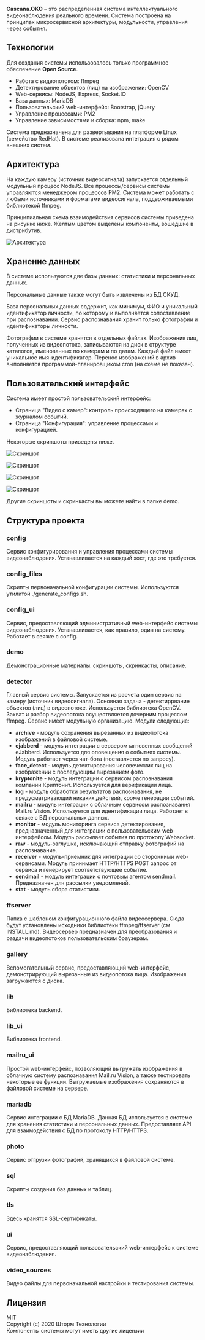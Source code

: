 **Cascana.OKO** – это распределенная система интеллектуального видеонаблюдения реального времени. Система построена на принципах микросервисной архитектуры, модульности, управления через события.

## Технологии

Для создания системы использовалось только программное обеспечение **Open Source**.
- Работа с видеопотоком: ffmpeg
- Детектирование объектов (лиц) на изображении: OpenCV
- Web-сервисы: NodeJS, Express, Socket.IO
- База данных: MariaDB
- Пользовательский web-интерфейс: Bootstrap, jQuery
- Управление процессами: PM2
- Управление зависимостями и сборка: npm, make

Система предназначена для развертывания на платформе Linux (семейство RedHat).
В системе реализована интеграция с рядом внешних систем.

## Архитектура

На каждую камеру (источник видеосигнала) запускается отдельный модульный процесс NodeJS. Все процессы/сервисы системы управляются менеджером процессов PM2. Система может работать с любыми источниками и форматами видеосигнала, поддерживаемыми библиотекой ffmpeg.

Принципиальная схема взаимодействия сервисов системы приведена на рисунке ниже. Желтым цветом выделены компоненты, вошедшие в дистрибутив.

![Архитектура](/demo/CascanaOKO_overview_github.png)


## Хранение данных
В системе используются две базы данных: статистики и персональных данных.

Персональные данные также могут быть извлечены из БД СКУД.

База персональных данных содержит, как минимум, ФИО и уникальный идентификатор личности, по
которому и выполняется сопоставление при распознавании. Сервис распознавания хранит только
фотографии и идентификаторы личности.

Фотографии в системе хранятся в отдельных файлах. Изображения лиц, полученных из видеопотока,
записываются на диск в структуре каталогов, именованных по камерам и по датам. Каждый файл имеет
уникальное имя-идентификатор. Перенос изображений в архив выполняется программой-планировщиком cron (на схеме не показан).

## Пользовательский интерфейс

Система имеет простой пользовательский интерфейс:
- Страница "Видео с камер": контроль происходящего на камерах с журналом событий.
- Страница "Конфигурация": управление процессами и конфигурацией.

Некоторые скриншоты приведены ниже.

![Скриншот](/demo/Screenshot1.png)

![Скриншот](/demo/Screenshot5.png)

![Скриншот](/demo/Screenshot9.png)

![Скриншот](/demo/Screenshot13.png)

Другие скриншоты и скринкасты вы можете найти в папке demo.

## Структура проекта

### config
Сервис конфигурирования и управления процессами системы видеонаблюдения. Устанавливается на каждый хост, где это требуется.

### config_files
Скрипты первоначальной конфигурации системы. Используются утилитой ./generate_configs.sh.

### config_ui
Сервис, предоставляющий административный web-интерфейс системы видеонаблюдения. Устанавливается, как правило, один на систему. Работает в связке с config.

### demo
Демонстрационные материалы: скриншоты, скринкасты, описание.

### detector
Главный сервис системы. Запускается из расчета один сервис на камеру (источник видеосигнала). Основная задача - детектиррвание объектов (лиц) в видеопотоке. Используется библиотека OpenCV. Захват и разбор видеопотока осуществляется дочерним процессом ffmpeg. Сервис имеет модульную организацию. Модули следующие:
- **archive** - модуль сохранения вырезанных из видеопотока изображений в файловой системе.
- **ejabberd** - модуль интеграции с сервером мгновенных сообщений eJabberd. Используется для оповещения о событиях системы. Модуль работает через чат-бота (поставляется по запросу).
- **face_detect** - модуль детектирования человеческих лиц на изображении с последующим вырезанием фото.
- **kryptonite** - модуль интеграции с сервисом распознавания компании Криптонит. Используется для верификации лица.
- **log** - модуль обработки результатов распознавания, не предусматривающий никаких действий, кроме генерации событий.
- **mailru** - модуль интеграции с облачным сервисом распознавания Mail.ru Vision. Используется для идентификации лица. Работает в связке с БД персональных данных.
- **monitor** - модуль мониторинга сервиса детектирования, предназначенный для интеграции с пользовательским web-интерфейсом. Модуль рассылает события по протоколу Websocket.
- **raw** - модуль-заглушка, исключающий отправку фотографий на распознавание.
- **receiver** - модуль-приемник для интеграции со сторонними web-сервисами. Модуль принимает HTTP/HTTPS POST запрос от сервиса и генерирует соответствующее событие.
- **sendmail** - модуль интеграции с почтовым агентом sendmail. Предназначен для рассылки уведомлений.
- **stat** - модуль сбора статистики.

### ffserver
Папка с шаблоном конфигурационного файла видеосервера. Сюда будут установлены исходники библиотеки ffmpeg/ffserver (см INSTALL.md). Видеосервер предназначен для преобразования и раздачи видеопотоков пользовательским браузерам.

### gallery
Вспомогательный сервис, предоставляющий web-интерфейс, демонстрирующий вырезанные из видеопотока лица. Изображения загружаются с диска.

### lib
Библиотека backend.

### lib_ui
Библиотека frontend.

### mailru_ui
Простой web-интерфейс, позволяющий выгружать изображения в облачную систему распознавания Mail.ru Vision, а также тестировать некоторые ее функции. Выгружаемые изображения сохраняются в файловой системе на сервере.

### mariadb
Сервис интеграции с БД MariaDB. Данная БД используется в системе для хранения статистики и персональных данных. Предоставляет API для взаимодействия с БД по протоколу HTTP/HTTPS.

### photo
Сервис отгрузки фотографий, хранящихся в файловой системе.

### sql
Скрипты создания баз данных и таблиц.

### tls
Здесь хранятся SSL-сертификаты.

### ui
Сервис, предоставляющий пользовательский web-интерфейс к системе видеонаблюдения.

### video_sources
Видео файлы для первоначальной настройки и тестирования системы.

## Лицензия

MIT<br />
Copyright (c) 2020 Шторм Технологии<br />
Компоненты системы могут иметь другие лицензии
